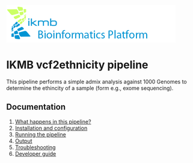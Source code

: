 ![](images/ikmb_bfx_logo.png)

# IKMB vcf2ethnicity pipeline

This pipeline performs a simple admix analysis against 1000 Genomes to determine the ethincity of a sample (form e.g., exome sequencing).
## Documentation 

1. [What happens in this pipeline?](docs/pipeline.md)
2. [Installation and configuration](docs/installation.md)
3. [Running the pipeline](docs/usage.md)
4. [Output](docs/output.md)
5. [Troubleshooting](docs/troubleshooting.md)
6. [Developer guide](docs/developer.md)
